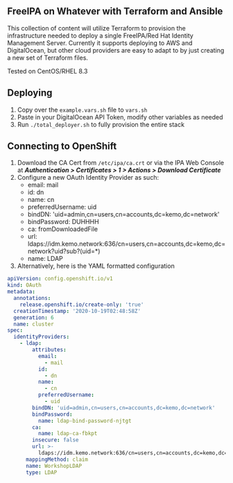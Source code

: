 ## FreeIPA on Whatever with Terraform and Ansible

This collection of content will utilize Terraform to provision the infrastructure needed to deploy a single FreeIPA/Red Hat Identity Management Server.  Currently it supports deploying to AWS and DigitalOcean, but other cloud providers are easy to adapt to by just creating a new set of Terraform files.

Tested on CentOS/RHEL 8.3

## Deploying

1. Copy over the `example.vars.sh` file to `vars.sh`
2. Paste in your DigitalOcean API Token, modify other variables as needed
3. Run `./total_deployer.sh` to fully provision the entire stack

## Connecting to OpenShift

1. Download the CA Cert from `/etc/ipa/ca.crt` or via the IPA Web Console at ***Authentication > Certificates > 1 > Actions > Download Certificate***
2. Configure a new OAuth Identity Provider as such:
    - email: mail
    - id: dn
    - name: cn
    - preferredUsername: uid
    - bindDN: 'uid=admin,cn=users,cn=accounts,dc=kemo,dc=network'
    - bindPassword: DUHHHH
    - ca: fromDownloadedFile
    - url: ldaps://idm.kemo.network:636/cn=users,cn=accounts,dc=kemo,dc=network?uid?sub?(uid=*)
    - name: LDAP
3. Alternatively, here is the YAML formatted configuration

```yaml
apiVersion: config.openshift.io/v1
kind: OAuth
metadata:
  annotations:
    release.openshift.io/create-only: 'true'
  creationTimestamp: '2020-10-19T02:48:58Z'
  generation: 6
  name: cluster
spec:
  identityProviders:
    - ldap:
        attributes:
          email:
            - mail
          id:
            - dn
          name:
            - cn
          preferredUsername:
            - uid
        bindDN: 'uid=admin,cn=users,cn=accounts,dc=kemo,dc=network'
        bindPassword:
          name: ldap-bind-password-njtgt
        ca:
          name: ldap-ca-fbkpt
        insecure: false
        url: >-
          ldaps://idm.kemo.network:636/cn=users,cn=accounts,dc=kemo,dc=network?uid?sub?(uid=*)
      mappingMethod: claim
      name: WorkshopLDAP
      type: LDAP
```